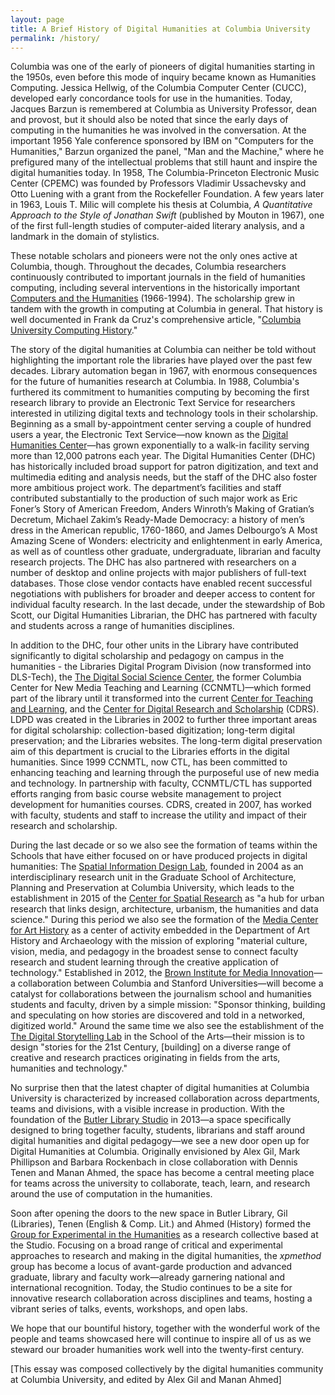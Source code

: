 ```yaml
---
layout: page
title: A Brief History of Digital Humanities at Columbia University
permalink: /history/
---
```


Columbia was one of the early of pioneers of digital humanities starting in the 1950s, even before this mode of inquiry became known as Humanities Computing. Jessica Hellwig, of the Columbia Computer Center (CUCC), developed early concordance tools for use in the humanities. Today, Jacques Barzun is remembered at Columbia as University Professor, dean and provost, but it should also be noted that since the early days of computing in the humanities he was involved in the conversation. At the important 1956 Yale conference sponsored by IBM on "Computers for the Humanities," Barzun organized the panel, "Man and the Machine," where he prefigured many of the intellectual problems that still haunt and inspire the digital humanities today. In 1958, The Columbia-Princeton Electronic Music Center (CPEMC) was founded by Professors Vladimir Ussachevsky and Otto Luening with a grant from the Rockefeller Foundation. A few years later in 1963, Louis T. Milic will complete his thesis at Columbia, *A Quantitative Approach to the Style of Jonathan Swift* (published by Mouton in 1967), one of the first full-length studies of computer-aided literary analysis, and a landmark in  the domain of stylistics.

These notable scholars and pioneers were not the only ones active at Columbia, though. Throughout the decades, Columbia researchers continuously contributed to important journals in the field of humanities computing, including several interventions in the historically important [Computers and the Humanities](http://www.jstor.org/journal/comphuma) (1966-1994). The scholarship grew in tandem with the growth in computing at Columbia in general. That history is well documented in Frank da Cruz's comprehensive  article, "[Columbia University Computing History](http://www.columbia.edu/cu/computinghistory/)."


The story of the digital humanities at Columbia can neither be told without highlighting the important role the libraries have played over the past few decades. Library automation began in 1967, with enormous consequences for the future of humanities research at Columbia. In 1988, Columbia's furthered its commitment to humanities computing by becoming the first research library to provide an Electronic Text Service for researchers interested in utilizing digital texts and technology tools in their scholarship. Beginning as a small by-appointment center serving a couple of hundred users a year, the Electronic Text Service—now known as the [Digital Humanities Center](http://library.columbia.edu/locations/dhc.html)—has grown exponentially to a walk-in facility serving more than 12,000 patrons each year. The Digital Humanities Center (DHC) has historically included broad support for patron digitization, and text and multimedia editing and analysis needs, but the staff of the DHC also foster more ambitious project work. The department’s facilities and staff contributed substantially to the production of such major work as Eric Foner’s Story of American Freedom, Anders Winroth’s Making of Gratian’s Decretum, Michael Zakim’s Ready-Made Democracy: a history of men’s dress in the American republic, 1760-1860, and James Delbourgo’s A Most Amazing Scene of Wonders: electricity and enlightenment in early America, as well as of countless other graduate, undergraduate, librarian and faculty research projects. The DHC has also partnered with researchers on a number of desktop and online projects with major publishers of full-text databases. Those close vendor contacts have enabled recent  successful negotiations with publishers for broader and deeper access to content for individual faculty research. In the last decade, under the stewardship of Bob Scott, our Digital Humanities Librarian, the DHC has partnered with faculty and students across a range of humanities disciplines.

In addition to the DHC, four other units in the Library have contributed significantly to digital scholarship and pedagogy on campus in the humanities - the Libraries Digital Program Division (now transformed into DLS-Tech), the [The Digital Social Science Center](http://library.columbia.edu/locations/dssc.html), the former Columbia Center for New Media Teaching and Learning (CCNMTL)—which formed part of the library until it transformed into the current [Center for Teaching and Learning](http://ctl.columbia.edu/), and the [Center for Digital Research and Scholarship](http://cdrs.columbia.edu/cdrsmain/?q=index.php) (CDRS). LDPD was created in the Libraries in 2002 to further three important areas for digital scholarship: collection-based digitization; long-term digital preservation; and the Libraries websites. The long-term digital preservation aim of this department is crucial to the Libraries efforts in the digital humanities. Since 1999 CCNMTL, now CTL, has been committed to enhancing teaching and learning through the purposeful use of new media and technology. In partnership with faculty, CCNMTL/CTL has supported efforts ranging from basic course website management to project development for humanities courses. CDRS, created in 2007, has worked with faculty, students and staff to increase the utility and impact of their research and scholarship. 

During the last decade or so we also see the formation of teams within the Schools that have either focused on or have produced projects in digital humanities: The [Spatial Information Design Lab](http://www.spatialinformationdesignlab.org/about), founded in 2004 as an interdisciplinary research unit in the Graduate School of Architecture, Planning and Preservation at Columbia University, which leads to the establishment in 2015 of the [Center for Spatial Research](http://c4sr.columbia.edu/) as "a hub for urban research that links design, architecture, urbanism, the humanities and data science." During this period we also see the formation of the [Media Center for Art History](http://www.learn.columbia.edu/mc/about/) as a center of activity embedded in the Department of Art History and Archaeology with the mission of exploring "material culture, vision, media, and pedagogy in the broadest sense to connect faculty research and student learning through the creative application of technology." Established in 2012, the [Brown Institute for Media Innovation](http://brown.columbia.edu/)—a collaboration between Columbia and Stanford Universities—will become a catalyst for collaborations between the journalism school and humanities students and faculty, driven by a simple mission: "Sponsor thinking, building and speculating on how stories are discovered and told in a networked, digitized world." Around the same time we also see the establishment of the [The Digital Storytelling Lab](http://www.digitalstorytellinglab.com/) in the School of the Arts—their mission is to design "stories for the 21st Century, [building] on a diverse range of creative and research practices originating in fields from the arts, humanities and technology."

No surprise then that the latest chapter of digital humanities at Columbia University is characterized by increased collaboration across departments, teams and divisions, with a visible increase in production. With the foundation of the [Butler Library Studio](https://studio.cul.columbia.edu/) in 2013—a space specifically designed to bring together faculty, students, librarians and staff around digital humanities and digital pedagogy—we see a new door open up for Digital Humanities at Columbia. Originally envisioned by Alex Gil, Mark Phillipson and Barbara Rockenbach in close collaboration with Dennis Tenen and Manan Ahmed, the space has become a central meeting place for teams across the university to collaborate, teach, learn, and research around the use of computation in the humanities.  

Soon after opening the doors to the new space in Butler Library, Gil (Libraries), Tenen (English & Comp. Lit.) and Ahmed (History) formed the [Group for Experimental in the Humanities](http://xpmethod.plaintext.in/) as a research collective based at the Studio. Focusing on a broad range of critical and experimental approaches to research and making in the digital humanities, the *xpmethod* group has become a locus of avant-garde production and advanced graduate, library and faculty work—already garnering national and international recognition. Today, the Studio continues to be a site for innovative research collaboration across disciplines and teams, hosting a vibrant series of talks, events, workshops, and open labs.

We hope that our bountiful history, together with the wonderful work of the people and teams showcased here will continue to inspire all of us as we steward our broader humanities work well into the twenty-first century. 

[This essay was composed collectively by the digital humanities community at Columbia University, and edited by Alex Gil and Manan Ahmed]